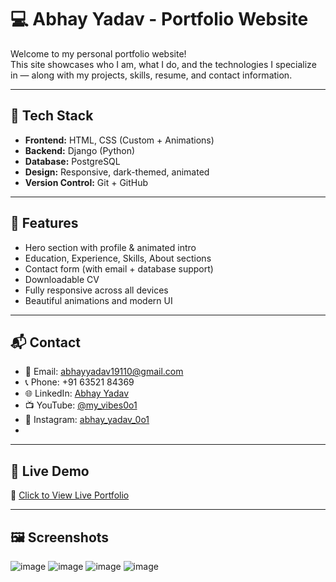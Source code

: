 # 💻 Abhay Yadav - Portfolio Website

Welcome to my personal portfolio website!  
This site showcases who I am, what I do, and the technologies I specialize in — along with my projects, skills, resume, and contact information.

---

## 🔧 Tech Stack
- **Frontend:** HTML, CSS (Custom + Animations)
- **Backend:** Django (Python)
- **Database:** PostgreSQL
- **Design:** Responsive, dark-themed, animated
- **Version Control:** Git + GitHub

---

## 📂 Features
- Hero section with profile & animated intro
- Education, Experience, Skills, About sections
- Contact form (with email + database support)
- Downloadable CV
- Fully responsive across all devices
- Beautiful animations and modern UI

---

## 📬 Contact
- 📧 Email: abhayyadav19110@gmail.com  
- 📞 Phone: +91 63521 84369  
- 🌐 LinkedIn: [Abhay Yadav](https://www.linkedin.com/in/abhay-yadav-58b552366)  
- 📺 YouTube: [@my_vibes0o1](https://www.youtube.com/@my_vibes0o1)  
- 📸 Instagram: [abhay_yadav_0o1](https://www.instagram.com/abhay_yadav0o1?igsh=MXNmYXVvNnB5MWxzZg==)
- 

---

## 📌 Live Demo  
🔗 [Click to View Live Portfolio](https://abhay-yadav01.github.io/portfolio/)

---

## 🖼️ Screenshots

![image](https://github.com/user-attachments/assets/7d3ccea5-e8eb-4938-b3d3-9eee0ba6484c)
![image](https://github.com/user-attachments/assets/3cf9feea-1394-4a64-b9f7-3abcbc276902)
![image](https://github.com/user-attachments/assets/07962c27-6d29-40a2-bc61-7e7291602400)
![image](https://github.com/user-attachments/assets/883c21be-472d-42a6-aaf4-c212537464ea)
